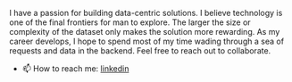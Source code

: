 I have a passion for building data-centric solutions. I believe technology is one of the final frontiers for man to explore. The larger the size or complexity of the dataset only makes the solution more rewarding. As my career develops, I hope to spend most of my time wading through a sea of requests and data in the backend. Feel free to reach out to collaborate.


- 📫 How to reach me: [linkedin](https://www.linkedin.com/in/peter-mace-510b35131/)
<!--
**PeterMace/PeterMace** is a ✨ _special_ ✨ repository because its `README.md` (this file) appears on your GitHub profile.

Here are some ideas to get you started:

- 🔭 I’m currently working on ...
- 🌱 I’m currently learning ...
- 👯 I’m looking to collaborate on ...
- 🤔 I’m looking for help with ...
- 💬 Ask me about ...
- 📫 How to reach me: ...
- 😄 Pronouns: ...
- ⚡ Fun fact: ...
-->
